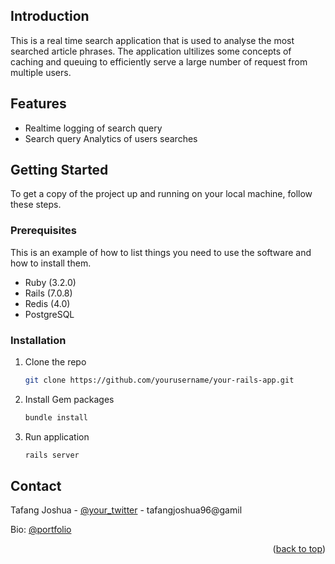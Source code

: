 ## Introduction

This is a real time search application that is used to analyse the most searched article phrases. The application ultilizes some concepts of caching and queuing to efficiently serve a large number of request from multiple users.

## Features

- Realtime logging of search query
- Search query Analytics of users searches

## Getting Started

To get a copy of the project up and running on your local machine, follow these steps.

### Prerequisites

This is an example of how to list things you need to use the software and how to install them.

- Ruby (3.2.0)
- Rails (7.0.8)
- Redis (4.0)
- PostgreSQL

### Installation

1. Clone the repo
   ```sh
   git clone https://github.com/yourusername/your-rails-app.git
   ```
2. Install Gem packages
   ```sh
   bundle install
   ```
3. Run application
   ```sh
   rails server
   ```

## Contact

Tafang Joshua - [@your_twitter](https://twitter.com/tafodinho) - tafangjoshua96@gamil

Bio: [@portfolio](https://tafangjoshua.xyz)

<p align="right">(<a href="#readme-top">back to top</a>)</p>
